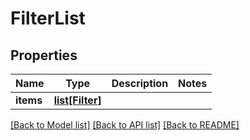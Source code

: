 # FilterList

## Properties
Name | Type | Description | Notes
------------ | ------------- | ------------- | -------------
**items** | [**list[Filter]**](Filter.md) |  | 

[[Back to Model list]](../README.md#documentation-for-models) [[Back to API list]](../README.md#documentation-for-api-endpoints) [[Back to README]](../README.md)


